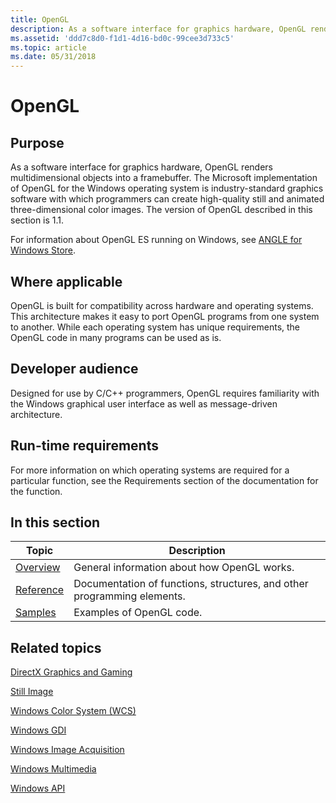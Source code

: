 ```yaml
---
title: OpenGL
description: As a software interface for graphics hardware, OpenGL renders multidimensional objects into a framebuffer.
ms.assetid: 'ddd7c8d0-f1d1-4d16-bd0c-99cee3d733c5'
ms.topic: article
ms.date: 05/31/2018
---
```


# OpenGL

## Purpose

As a software interface for graphics hardware, OpenGL renders multidimensional objects into a framebuffer. The Microsoft implementation of OpenGL for the Windows operating system is industry-standard graphics software with which programmers can create high-quality still and animated three-dimensional color images. The version of OpenGL described in this section is 1.1.

For information about OpenGL ES running on Windows, see [ANGLE for Windows Store](https://github.com/microsoft/angle/wiki).

## Where applicable

OpenGL is built for compatibility across hardware and operating systems. This architecture makes it easy to port OpenGL programs from one system to another. While each operating system has unique requirements, the OpenGL code in many programs can be used as is.

## Developer audience

Designed for use by C/C++ programmers, OpenGL requires familiarity with the Windows graphical user interface as well as message-driven architecture.

## Run-time requirements

For more information on which operating systems are required for a particular function, see the Requirements section of the documentation for the function.

## In this section



| Topic                                             | Description                                                                        |
|---------------------------------------------------|------------------------------------------------------------------------------------|
| [Overview](basic-opengl-operation.md)<br/> | General information about how OpenGL works.<br/>                             |
| [Reference](opengl-reference.md)<br/>      | Documentation of functions, structures, and other programming elements.<br/> |
| [Samples](a-porting-sample.md)<br/>        | Examples of OpenGL code.<br/>                                                |



 

## Related topics

<dl> <dt>

[DirectX Graphics and Gaming](/windows/desktop/directx)
</dt> <dt>

[Still Image](/previous-versions/windows/desktop/legacy/cc836557(v=vs.85))
</dt> <dt>

[Windows Color System (WCS)](/previous-versions//dd372446(v=vs.85))
</dt> <dt>

[Windows GDI](/windows/desktop/gdi/windows-gdi)
</dt> <dt>

[Windows Image Acquisition](../wia/-wia-startpage.md)
</dt> <dt>

[Windows Multimedia](/windows/desktop/Multimedia/windows-multimedia-start-page)
</dt> <dt>

[Windows API](/previous-versions//cc433218(v=vs.85))
</dt> </dl>

 

